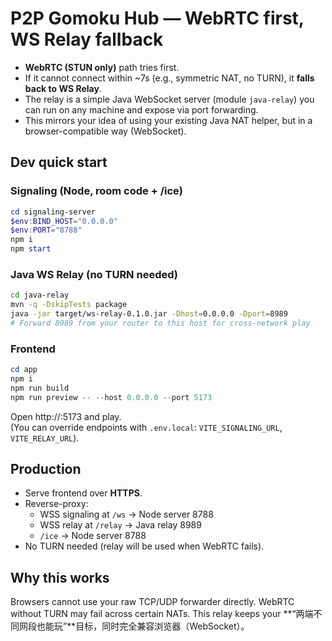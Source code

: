# P2P Gomoku Hub — WebRTC first, WS Relay fallback

- **WebRTC (STUN only)** path tries first.
- If it cannot connect within ~7s (e.g., symmetric NAT, no TURN), it **falls back to WS Relay**.
- The relay is a simple Java WebSocket server (module `java-relay`) you can run on any machine and expose via port forwarding.
- This mirrors your idea of using your existing Java NAT helper, but in a browser-compatible way (WebSocket).

## Dev quick start

### Signaling (Node, room code + /ice)
```powershell
cd signaling-server
$env:BIND_HOST="0.0.0.0"
$env:PORT="8788"
npm i
npm start
```

### Java WS Relay (no TURN needed)
```bash
cd java-relay
mvn -q -DskipTests package
java -jar target/ws-relay-0.1.0.jar -Dhost=0.0.0.0 -Dport=8989
# Forward 8989 from your router to this host for cross-network play
```

### Frontend
```powershell
cd app
npm i
npm run build
npm run preview -- --host 0.0.0.0 --port 5173
```
Open http://<your-ip>:5173 and play.  
(You can override endpoints with `.env.local`: `VITE_SIGNALING_URL`, `VITE_RELAY_URL`).

## Production
- Serve frontend over **HTTPS**.
- Reverse-proxy:
  - WSS signaling at `/ws` → Node server 8788
  - WSS relay at `/relay` → Java relay 8989
  - `/ice` → Node server 8788
- No TURN needed (relay will be used when WebRTC fails).

## Why this works
Browsers cannot use your raw TCP/UDP forwarder directly. WebRTC without TURN may fail across certain NATs.
This relay keeps your **“两端不同网段也能玩”**目标，同时完全兼容浏览器（WebSocket）。
